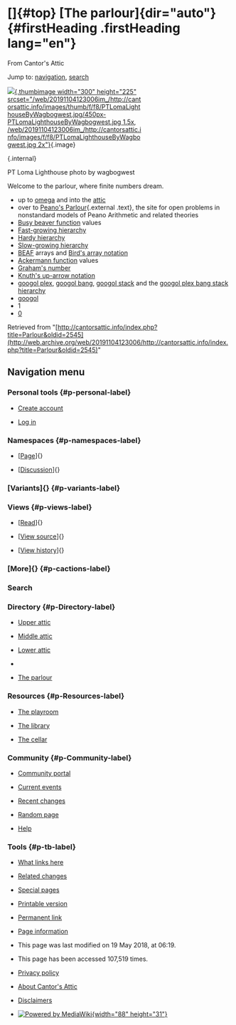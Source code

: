 <div id="mw-page-base" class="noprint">

</div>

<div id="mw-head-base" class="noprint">

</div>

<div id="content" class="mw-body" role="main">

[]{#top}
[The parlour]{dir="auto"} {#firstHeading .firstHeading lang="en"}
=========================

<div id="bodyContent" class="mw-body-content">

<div id="siteSub">

From Cantor's Attic

</div>

<div id="contentSub">

</div>

<div id="jump-to-nav" class="mw-jump">

Jump to: [navigation](#mw-navigation), [search](#p-search)

</div>

<div id="mw-content-text" class="mw-content-ltr" lang="en" dir="ltr">

<div class="thumb tright">

<div class="thumbinner" style="width:302px;">

[![](/web/20191104123006im_/http://cantorsattic.info/images/thumb/f/f8/PTLomaLighthouseByWagbogwest.jpg/300px-PTLomaLighthouseByWagbogwest.jpg){.thumbimage
width="300" height="225"
srcset="/web/20191104123006im_/http://cantorsattic.info/images/thumb/f/f8/PTLomaLighthouseByWagbogwest.jpg/450px-PTLomaLighthouseByWagbogwest.jpg 1.5x, /web/20191104123006im_/http://cantorsattic.info/images/f/f8/PTLomaLighthouseByWagbogwest.jpg 2x"}](/web/20191104123006/http://cantorsattic.info/File:PTLomaLighthouseByWagbogwest.jpg){.image}
<div class="thumbcaption">

<div class="magnify">

[](/web/20191104123006/http://cantorsattic.info/File:PTLomaLighthouseByWagbogwest.jpg "Enlarge"){.internal}

</div>

PT Loma Lighthouse photo by wagbogwest

</div>

</div>

</div>

Welcome to the parlour, where finite numbers dream.

-   up to
    [omega](/web/20191104123006/http://cantorsattic.info/Omega "Omega")
    and into the
    [attic](/web/20191104123006/http://cantorsattic.info/Lower_attic "Lower attic")
-   over to [Peano's
    Parlour](http://web.archive.org/web/20191104123006/http://modelsofpa.info/){.external
    .text}, the site for open problems in nonstandard models of Peano
    Arithmetic and related theories
-   [Busy beaver
    function](/web/20191104123006/http://cantorsattic.info/Busy_beaver_function "Busy beaver function")
    values
-   [Fast-growing
    hierarchy](/web/20191104123006/http://cantorsattic.info/Fast-growing_hierarchy "Fast-growing hierarchy")
-   [Hardy
    hierarchy](/web/20191104123006/http://cantorsattic.info/Hardy_hierarchy "Hardy hierarchy")
-   [Slow-growing
    hierarchy](/web/20191104123006/http://cantorsattic.info/Slow-growing_hierarchy "Slow-growing hierarchy")
-   [BEAF](/web/20191104123006/http://cantorsattic.info/BEAF "BEAF")
    arrays and [Bird's array
    notation](/web/20191104123006/http://cantorsattic.info/Bird%27s_array_notation "Bird's array notation")
-   [Ackermann
    function](/web/20191104123006/http://cantorsattic.info/Ackermann_function "Ackermann function")
    values
-   [Graham's
    number](/web/20191104123006/http://cantorsattic.info/Graham%27s_number "Graham's number")
-   [Knuth's up-arrow
    notation](/web/20191104123006/http://cantorsattic.info/Knuth%27s_up-arrow_notation "Knuth's up-arrow notation")
-   [googol
    plex](/web/20191104123006/http://cantorsattic.info/Googol#Googol_plex "Googol"),
    [googol
    bang](/web/20191104123006/http://cantorsattic.info/Googol#Googol_bang "Googol"),
    [googol
    stack](/web/20191104123006/http://cantorsattic.info/Googol#Googol_stack "Googol")
    and the [googol plex bang stack
    hierarchy](/web/20191104123006/http://cantorsattic.info/Googol#The_googol_plex_bang_stack_hierarchy "Googol")
-   [googol](/web/20191104123006/http://cantorsattic.info/Googol "Googol")
-   1
-   [0](/web/20191104123006/http://cantorsattic.info/Zero "Zero")

</div>

<div class="printfooter">

Retrieved from
"[http://cantorsattic.info/index.php?title=Parlour&oldid=2545](http://web.archive.org/web/20191104123006/http://cantorsattic.info/index.php?title=Parlour&oldid=2545)"

</div>

<div id="catlinks" class="catlinks catlinks-allhidden">

</div>

<div class="visualClear">

</div>

</div>

</div>

<div id="mw-navigation">

Navigation menu
---------------

<div id="mw-head">

<div id="p-personal" role="navigation"
aria-labelledby="p-personal-label">

### Personal tools {#p-personal-label}

-   <div id="pt-createaccount">

    </div>

    [Create
    account](/web/20191104123006/http://cantorsattic.info/index.php?title=Special:UserLogin&returnto=Parlour&type=signup)
-   <div id="pt-login">

    </div>

    [Log
    in](/web/20191104123006/http://cantorsattic.info/index.php?title=Special:UserLogin&returnto=Parlour "You are encouraged to log in; however, it is not mandatory [o]")

</div>

<div id="left-navigation">

<div id="p-namespaces" class="vectorTabs" role="navigation"
aria-labelledby="p-namespaces-label">

### Namespaces {#p-namespaces-label}

-   <div id="ca-nstab-main">

    </div>

    [[Page](/web/20191104123006/http://cantorsattic.info/Parlour "View the content page [c]")]{}
-   <div id="ca-talk">

    </div>

    [[Discussion](/web/20191104123006/http://cantorsattic.info/Talk:Parlour "Discussion about the content page [t]")]{}

</div>

<div id="p-variants" class="vectorMenu emptyPortlet" role="navigation"
aria-labelledby="p-variants-label">

### [Variants]{}[](#) {#p-variants-label}

<div class="menu">

</div>

</div>

</div>

<div id="right-navigation">

<div id="p-views" class="vectorTabs" role="navigation"
aria-labelledby="p-views-label">

### Views {#p-views-label}

-   <div id="ca-view">

    </div>

    [[Read](/web/20191104123006/http://cantorsattic.info/Parlour)]{}
-   <div id="ca-viewsource">

    </div>

    [[View
    source](/web/20191104123006/http://cantorsattic.info/index.php?title=Parlour&action=edit "This page is protected.
    You can view its source [e]")]{}
-   <div id="ca-history">

    </div>

    [[View
    history](/web/20191104123006/http://cantorsattic.info/index.php?title=Parlour&action=history "Past revisions of this page [h]")]{}

</div>

<div id="p-cactions" class="vectorMenu emptyPortlet" role="navigation"
aria-labelledby="p-cactions-label">

### [More]{}[](#) {#p-cactions-label}

<div class="menu">

</div>

</div>

<div id="p-search" role="search">

### Search

<div id="simpleSearch">

</div>

</div>

</div>

</div>

<div id="mw-panel">

<div id="p-logo" role="banner">

[](/web/20191104123006/http://cantorsattic.info/Cantor%27s_Attic "Visit the main page")

</div>

<div id="p-Directory" class="portal" role="navigation"
aria-labelledby="p-Directory-label">

### Directory {#p-Directory-label}

<div class="body">

-   <div id="n-Upper-attic">

    </div>

    [Upper
    attic](/web/20191104123006/http://cantorsattic.info/Upper_attic)
-   <div id="n-Middle-attic">

    </div>

    [Middle
    attic](/web/20191104123006/http://cantorsattic.info/Middle_attic)
-   <div id="n-Lower-attic">

    </div>

    [Lower
    attic](/web/20191104123006/http://cantorsattic.info/Lower_attic)
-   <div id="n-">

    </div>

    [](INVALID-TITLE)
-   <div id="n-The-parlour">

    </div>

    [The parlour](/web/20191104123006/http://cantorsattic.info/Parlour)

</div>

</div>

<div id="p-Resources" class="portal" role="navigation"
aria-labelledby="p-Resources-label">

### Resources {#p-Resources-label}

<div class="body">

-   <div id="n-The-playroom">

    </div>

    [The
    playroom](/web/20191104123006/http://cantorsattic.info/Playroom)
-   <div id="n-The-library">

    </div>

    [The library](/web/20191104123006/http://cantorsattic.info/Library)
-   <div id="n-The-cellar">

    </div>

    [The cellar](/web/20191104123006/http://cantorsattic.info/Cellar)

</div>

</div>

<div id="p-Community" class="portal" role="navigation"
aria-labelledby="p-Community-label">

### Community {#p-Community-label}

<div class="body">

-   <div id="n-portal">

    </div>

    [Community
    portal](/web/20191104123006/http://cantorsattic.info/Cantor%27s_Attic:Community_portal "About the project, what you can do, where to find things")
-   <div id="n-currentevents">

    </div>

    [Current
    events](/web/20191104123006/http://cantorsattic.info/Cantor%27s_Attic:Current_events "Find background information on current events")
-   <div id="n-recentchanges">

    </div>

    [Recent
    changes](/web/20191104123006/http://cantorsattic.info/Special:RecentChanges "A list of recent changes in the wiki [r]")
-   <div id="n-randompage">

    </div>

    [Random
    page](/web/20191104123006/http://cantorsattic.info/Special:Random "Load a random page [x]")
-   <div id="n-help">

    </div>

    [Help](http://web.archive.org/web/20191104123006/https://www.mediawiki.org/wiki/Special:MyLanguage/Help:Contents "The place to find out")

</div>

</div>

<div id="p-tb" class="portal" role="navigation"
aria-labelledby="p-tb-label">

### Tools {#p-tb-label}

<div class="body">

-   <div id="t-whatlinkshere">

    </div>

    [What links
    here](/web/20191104123006/http://cantorsattic.info/Special:WhatLinksHere/Parlour "A list of all wiki pages that link here [j]")
-   <div id="t-recentchangeslinked">

    </div>

    [Related
    changes](/web/20191104123006/http://cantorsattic.info/Special:RecentChangesLinked/Parlour "Recent changes in pages linked from this page [k]")
-   <div id="t-specialpages">

    </div>

    [Special
    pages](/web/20191104123006/http://cantorsattic.info/Special:SpecialPages "A list of all special pages [q]")
-   <div id="t-print">

    </div>

    [Printable
    version](/web/20191104123006/http://cantorsattic.info/index.php?title=Parlour&printable=yes "Printable version of this page [p]")
-   <div id="t-permalink">

    </div>

    [Permanent
    link](/web/20191104123006/http://cantorsattic.info/index.php?title=Parlour&oldid=2545 "Permanent link to this revision of the page")
-   <div id="t-info">

    </div>

    [Page
    information](/web/20191104123006/http://cantorsattic.info/index.php?title=Parlour&action=info)

</div>

</div>

</div>

</div>

<div id="footer" role="contentinfo">

-   <div id="footer-info-lastmod">

    </div>

    This page was last modified on 19 May 2018, at 06:19.
-   <div id="footer-info-viewcount">

    </div>

    This page has been accessed 107,519 times.

<!-- -->

-   <div id="footer-places-privacy">

    </div>

    [Privacy
    policy](/web/20191104123006/http://cantorsattic.info/Cantor%27s_Attic:Privacy_policy "Cantor's Attic:Privacy policy")
-   <div id="footer-places-about">

    </div>

    [About Cantor's
    Attic](/web/20191104123006/http://cantorsattic.info/Cantor%27s_Attic:About "Cantor's Attic:About")
-   <div id="footer-places-disclaimer">

    </div>

    [Disclaimers](/web/20191104123006/http://cantorsattic.info/Cantor%27s_Attic:General_disclaimer "Cantor's Attic:General disclaimer")

<!-- -->

-   <div id="footer-poweredbyico">

    </div>

    [![Powered by
    MediaWiki](/web/20191104123006im_/http://cantorsattic.info/resources/assets/poweredby_mediawiki_88x31.png){width="88"
    height="31"}](//web.archive.org/web/20191104123006/http://www.mediawiki.org/)

<div style="clear:both">

</div>

</div>
